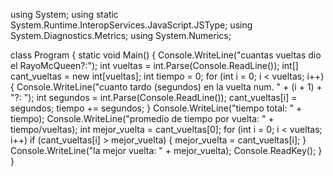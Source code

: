 using System;
using static System.Runtime.InteropServices.JavaScript.JSType;
using System.Diagnostics.Metrics;
using System.Numerics;

class Program
{
    static void Main()
    {
        Console.WriteLine("cuantas vueltas dio el RayoMcQueen?:");
        int vueltas = int.Parse(Console.ReadLine());
        int[] cant_vueltas = new int[vueltas];
        int tiempo = 0;
        for (int i = 0; i < vueltas; i++)
        {
            Console.WriteLine("cuanto tardo (segundos) en la vuelta num. " + (i + 1) + "?: ");
            int segundos = int.Parse(Console.ReadLine());
            cant_vueltas[i] = segundos;
            tiempo += segundos;
        }
        Console.WriteLine("tiempo total: " + tiempo);
        Console.WriteLine("promedio de tiempo por vuelta: " + tiempo/vueltas);
        int mejor_vuelta = cant_vueltas[0];
        for (int i = 0; i < vueltas; i++)
            if (cant_vueltas[i] > mejor_vuelta)
            {
                mejor_vuelta = cant_vueltas[i];
            }
        Console.WriteLine("la mejor vuelta: " + mejor_vuelta);
        Console.ReadKey();
    }
}

